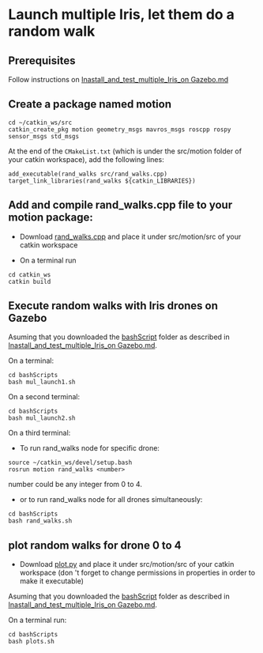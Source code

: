 # Launch multiple Iris, let them do  a random walk

## Prerequisites
Follow instructions on [Inastall_and_test_multiple_Iris_on Gazebo.md](https://github.com/dimitra-savvani/ROS_multiple_iris/blob/main/Inastall_and_test_multiple_Iris_on%20Gazebo.md)

## Create a package named motion
```
cd ~/catkin_ws/src
catkin_create_pkg motion geometry_msgs mavros_msgs roscpp rospy sensor_msgs std_msgs
```
At the end of the `CMakeList.txt` (which is under the src/motion folder of your catkin workspace), add the following lines:

```
add_executable(rand_walks src/rand_walks.cpp)
target_link_libraries(rand_walks ${catkin_LIBRARIES})
```

## Add and compile rand_walks.cpp file to your motion package:

* Download [rand_walks.cpp](https://github.com/dimitra-savvani/ROS_multiple_iris/blob/main/motion/rand_walks.cpp) and place it under src/motion/src of your catkin workspace

* On  a terminal run
```
cd catkin_ws
catkin build
```

## Execute random walks with Iris drones on Gazebo

Asuming that you downloaded the [bashScript](https://github.com/dimitra-savvani/ROS_multiple_iris/tree/main/bashScripts) folder as described in [Inastall_and_test_multiple_Iris_on Gazebo.md](https://github.com/dimitra-savvani/ROS_multiple_iris/blob/main/Inastall_and_test_multiple_Iris_on%20Gazebo.md).


On a terminal:

```
cd bashScripts
bash mul_launch1.sh
```

On a second terminal:

```
cd bashScripts
bash mul_launch2.sh
```

On a third terminal:

* To run rand_walks node for specific drone:

```
source ~/catkin_ws/devel/setup.bash
rosrun motion rand_walks <number>
```
number could be any integer from 0 to 4.

* or to run rand_walks node for all drones simultaneously: 
```
cd bashScripts
bash rand_walks.sh
```
## plot random walks for drone 0 to 4

* Download [plot.py](https://github.com/dimitra-savvani/ROS_multiple_iris/blob/main/motion/plot.py) and place it under src/motion/src of your catkin workspace
(don 't forget to change permissions in properties in order to make it executable)

Asuming that you downloaded the [bashScript](https://github.com/dimitra-savvani/ROS_multiple_iris/tree/main/bashScripts) folder as described in [Inastall_and_test_multiple_Iris_on Gazebo.md](https://github.com/dimitra-savvani/ROS_multiple_iris/blob/main/Inastall_and_test_multiple_Iris_on%20Gazebo.md).

On a terminal run: 
```
cd bashScripts
bash plots.sh
```
